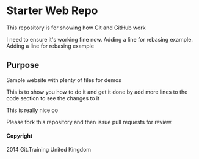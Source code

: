 # Starter Web Repo

This repository is for showing how Git and GitHub work

I need to ensure it's working fine now. Adding a line for rebasing example. Adding a line for rebasing example

## Purpose

Sample website with plenty of files for demos

This is to show you how to do it and get it done by add more lines
to the code section to see the changes to it 

This is really nice oo

Please fork this repository and then issue pull requests for review.

#### Copyright 

2014 Git.Training United Kingdom